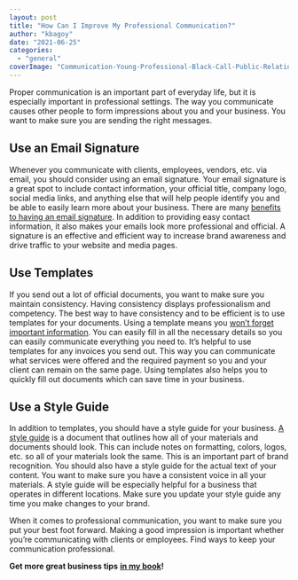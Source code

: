 ```yaml
---
layout: post
title: "How Can I Improve My Professional Communication?"
author: "kbagoy"
date: "2021-06-25"
categories: 
  - "general"
coverImage: "Communication-Young-Professional-Black-Call-Public-Relations-PR-Work-Business-Entrepreneur.jpg"
---
```


Proper communication is an important part of everyday life, but it is especially important in professional settings. The way you communicate causes other people to form impressions about you and your business. You want to make sure you are sending the right messages.

## **Use an Email Signature**

Whenever you communicate with clients, employees, vendors, etc. via email, you should consider using an email signature. Your email signature is a great spot to include contact information, your official title, company logo, social media links, and anything else that will help people identify you and be able to easily learn more about your business. There are many [benefits to having an email signature](https://newoldstamp.com/blog/the-huge-benefit-of-email-signatures-from-the-marketing-and-sales-perspective/). In addition to providing easy contact information, it also makes your emails look more professional and official. A signature is an effective and efficient way to increase brand awareness and drive traffic to your website and media pages.

## **Use Templates**

If you send out a lot of official documents, you want to make sure you maintain consistency. Having consistency displays professionalism and competency. The best way to have consistency and to be efficient is to use templates for your documents. Using a template means you [won’t forget important information](https://www.podium.com/article/how-to-write-an-invoice/). You can easily fill in all the necessary details so you can easily communicate everything you need to. It’s helpful to use templates for any invoices you send out. This way you can communicate what services were offered and the required payment so you and your client can remain on the same page. Using templates also helps you to quickly fill out documents which can save time in your business.

## **Use a Style Guide**

In addition to templates, you should have a style guide for your business. [A style guide](https://costellocreativegroup.com/why-a-style-guide-is-so-important-to-your-business/) is a document that outlines how all of your materials and documents should look. This can include notes on formatting, colors, logos, etc. so all of your materials look the same. This is an important part of brand recognition. You should also have a style guide for the actual text of your content. You want to make sure you have a consistent voice in all your materials. A style guide will be especially helpful for a business that operates in different locations. Make sure you update your style guide any time you make changes to your brand.

When it comes to professional communication, you want to make sure you put your best foot forward. Making a good impression is important whether you’re communicating with clients or employees. Find ways to keep your communication professional.

**Get more great business tips** [**in my book**](https://ebook.katebagoy.com/lto)**!**
